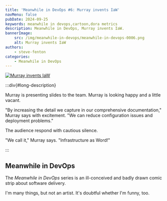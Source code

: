 ```yaml
---
title: 'Meanwhile in DevOps #6: Murray invents IaW'
navMenu: false
pubDate: 2024-09-25
keywords: meanwhile in devops,cartoon,dora metrics
description: Meanwhile in DevOps, Murray invents IaW.
bannerImage:
    src: /img/meanwhile-in-devops/meanwhile-in-devops-0006.png
    alt: Murray invents IaW
authors:
    - steve-fenton
categories:
    - Meanwhile in DevOps
---
```


<a href="#long-description">
<img src="/img/meanwhile-in-devops/meanwhile-in-devops-0006.png" alt="Murray invents IaW" />
</a>

:::div{#long-description}

Murray is presenting slides to the team. Murray is looking happy and a little vacant.

"By increasing the detail we capture in our comprehensive documentation," Murray says with excitement. "We can reduce configuration issues and deployment problems."

The audience respond with cautious silence.

"We call it," Murray says. "Infrastructure as Word!"

:::

## Meanwhile in DevOps

The *Meanwhile in DevOps* series is an ill-conceived and badly drawn comic strip about software delivery.

I'm many things, but not an artist. It's doubtful whether I'm funny, too.
